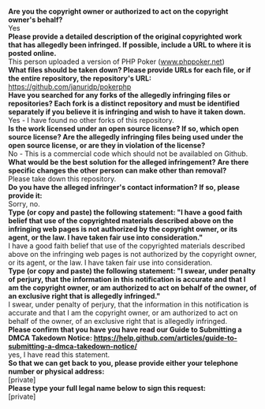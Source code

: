 **Are you the copyright owner or authorized to act on the copyright owner's behalf?**  
Yes  
**Please provide a detailed description of the original copyrighted work that has allegedly been infringed. If possible, include a URL to where it is posted online.**  
This person uploaded a version of PHP Poker (www.phppoker.net)  
**What files should be taken down? Please provide URLs for each file, or if the entire repository, the repository's URL:**  
https://github.com/januridp/pokerphp  
**Have you searched for any forks of the allegedly infringing files or repositories? Each fork is a distinct repository and must be identified separately if you believe it is infringing and wish to have it taken down.**  
Yes - I have found no other forks of this repository.  
**Is the work licensed under an open source license? If so, which open source license? Are the allegedly infringing files being used under the open source license, or are they in violation of the license?**  
No - This is a commercial code which should not be availabled on Github.  
**What would be the best solution for the alleged infringement? Are there specific changes the other person can make other than removal?**  
Please take down this repository.  
**Do you have the alleged infringer's contact information? If so, please provide it:**  
Sorry, no.  
**Type (or copy and paste) the following statement: "I have a good faith belief that use of the copyrighted materials described above on the infringing web pages is not authorized by the copyright owner, or its agent, or the law. I have taken fair use into consideration."**  
I have a good faith belief that use of the copyrighted materials described above on the infringing web pages is not authorized by the copyright owner, or its agent, or the law. I have taken fair use into consideration.  
**Type (or copy and paste) the following statement: "I swear, under penalty of perjury, that the information in this notification is accurate and that I am the copyright owner, or am authorized to act on behalf of the owner, of an exclusive right that is allegedly infringed."**  
I swear, under penalty of perjury, that the information in this notification is accurate and that I am the copyright owner, or am authorized to act on behalf of the owner, of an exclusive right that is allegedly infringed.  
**Please confirm that you have you have read our Guide to Submitting a DMCA Takedown Notice: https://help.github.com/articles/guide-to-submitting-a-dmca-takedown-notice/**  
yes, I have read this statement.  
**So that we can get back to you, please provide either your telephone number or physical address:**  
[private]  
**Please type your full legal name below to sign this request:**  
[private]  
